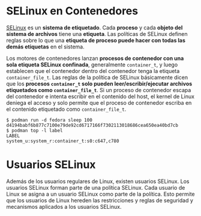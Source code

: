 # SELinux en Contenedores

[SELinux](https://www.redhat.com/en/blog/latest-container-exploit-runc-can-be-blocked-selinux) es un **sistema de etiquetado**. Cada **proceso** y cada **objeto del sistema de archivos** tiene una **etiqueta**. Las políticas de SELinux definen reglas sobre lo que una **etiqueta de proceso puede hacer con todas las demás etiquetas** en el sistema.

Los motores de contenedores lanzan **procesos de contenedor con una sola etiqueta SELinux confinada**, generalmente `container_t`, y luego establecen que el contenedor dentro del contenedor tenga la etiqueta `container_file_t`. Las reglas de la política de SELinux básicamente dicen que los **procesos `container_t` solo pueden leer/escribir/ejecutar archivos etiquetados como `container_file_t`**. Si un proceso de contenedor escapa del contenedor e intenta escribir en el contenido del host, el kernel de Linux deniega el acceso y solo permite que el proceso de contenedor escriba en el contenido etiquetado como `container_file_t`.
```shell
$ podman run -d fedora sleep 100
d4194babf6b877c7100e79de92cd6717166f7302113018686cea650ea40bd7cb
$ podman top -l label
LABEL
system_u:system_r:container_t:s0:c647,c780
```
# Usuarios SELinux

Además de los usuarios regulares de Linux, existen usuarios SELinux. Los usuarios SELinux forman parte de una política SELinux. Cada usuario de Linux se asigna a un usuario SELinux como parte de la política. Esto permite que los usuarios de Linux hereden las restricciones y reglas de seguridad y mecanismos aplicados a los usuarios SELinux.
